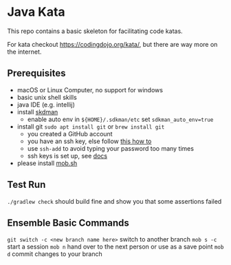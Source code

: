 # Java Kata

This repo contains a basic skeleton for facilitating code katas.

For kata checkout https://codingdojo.org/kata/, but there are way more on the internet.

## Prerequisites

- macOS or Linux Computer, no support for windows
- basic unix shell skills
- java IDE (e.g. intellij)
- install [skdman](https://sdkman.io/)
  - enable auto env in `${HOME}/.sdkman/etc` set `sdkman_auto_env=true`
- install git `sudo apt install git` or `brew install git`
  - you created a GitHub account
  - you have an ssh key, else follow [this how to](https://docs.github.com/en/authentication/connecting-to-github-with-ssh/generating-a-new-ssh-key-and-adding-it-to-the-ssh-agent)
  - use `ssh-add` to avoid typing your password too many times
  - ssh keys is set up, see [docs](https://docs.github.com/en/authentication/connecting-to-github-with-ssh/adding-a-new-ssh-key-to-your-github-account)
- please install [mob.sh](https://mob.sh/)

## Test Run

`./gradlew check` should build fine and show you that some assertions failed


## Ensemble Basic Commands

`git switch -c <new branch name here>` switch to another branch
`mob s -c` start a session
`mob n` hand over to the next person or use as a save point
`mob d` commit changes to your branch
